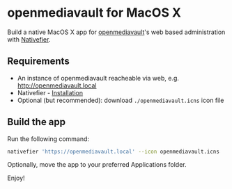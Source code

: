 # openmediavault for MacOS X

Build a native MacOS X app for [openmediavault](https://github.com/openmediavault/openmediavault/)'s web based administration with [Nativefier](https://github.com/nativefier/nativefier).

## Requirements

- An instance of openmediavault reacheable via web, e.g. <http://openmediavault.local>
- Nativefier - [Installation](https://github.com/nativefier/nativefier#installation)
- Optional (but recommended): download `./openmediavault.icns` icon file

## Build the app

Run the following command:

```sh
nativefier 'https://openmediavault.local' --icon openmediavault.icns
```

Optionally, move the app to your preferred Applications folder.

Enjoy!
